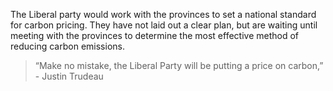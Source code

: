 The Liberal party would work with the provinces to set a national standard for carbon pricing. They have not laid out a clear plan, but are waiting until meeting with the provinces to determine the most effective method of reducing carbon emissions.

> “Make no mistake, the Liberal Party will be putting a price on carbon,” - Justin Trudeau